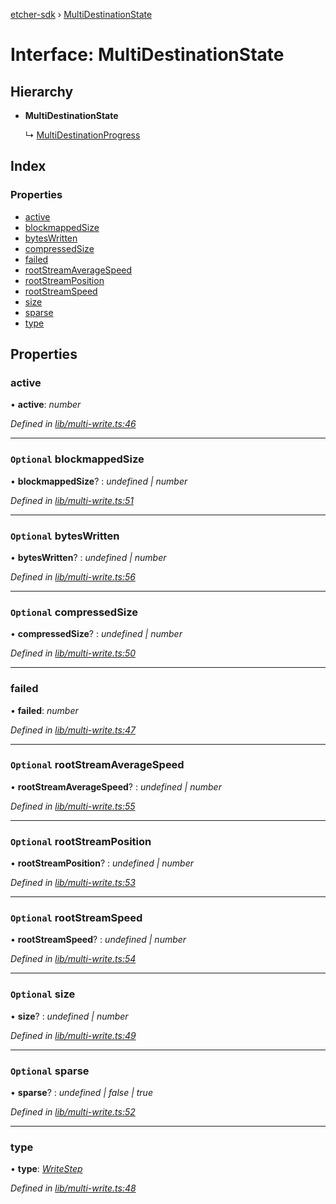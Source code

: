 [etcher-sdk](../README.md) › [MultiDestinationState](multidestinationstate.md)

# Interface: MultiDestinationState

## Hierarchy

* **MultiDestinationState**

  ↳ [MultiDestinationProgress](multidestinationprogress.md)

## Index

### Properties

* [active](multidestinationstate.md#active)
* [blockmappedSize](multidestinationstate.md#optional-blockmappedsize)
* [bytesWritten](multidestinationstate.md#optional-byteswritten)
* [compressedSize](multidestinationstate.md#optional-compressedsize)
* [failed](multidestinationstate.md#failed)
* [rootStreamAverageSpeed](multidestinationstate.md#optional-rootstreamaveragespeed)
* [rootStreamPosition](multidestinationstate.md#optional-rootstreamposition)
* [rootStreamSpeed](multidestinationstate.md#optional-rootstreamspeed)
* [size](multidestinationstate.md#optional-size)
* [sparse](multidestinationstate.md#optional-sparse)
* [type](multidestinationstate.md#type)

## Properties

###  active

• **active**: *number*

*Defined in [lib/multi-write.ts:46](https://github.com/balena-io-modules/etcher-sdk/blob/99f7964/lib/multi-write.ts#L46)*

___

### `Optional` blockmappedSize

• **blockmappedSize**? : *undefined | number*

*Defined in [lib/multi-write.ts:51](https://github.com/balena-io-modules/etcher-sdk/blob/99f7964/lib/multi-write.ts#L51)*

___

### `Optional` bytesWritten

• **bytesWritten**? : *undefined | number*

*Defined in [lib/multi-write.ts:56](https://github.com/balena-io-modules/etcher-sdk/blob/99f7964/lib/multi-write.ts#L56)*

___

### `Optional` compressedSize

• **compressedSize**? : *undefined | number*

*Defined in [lib/multi-write.ts:50](https://github.com/balena-io-modules/etcher-sdk/blob/99f7964/lib/multi-write.ts#L50)*

___

###  failed

• **failed**: *number*

*Defined in [lib/multi-write.ts:47](https://github.com/balena-io-modules/etcher-sdk/blob/99f7964/lib/multi-write.ts#L47)*

___

### `Optional` rootStreamAverageSpeed

• **rootStreamAverageSpeed**? : *undefined | number*

*Defined in [lib/multi-write.ts:55](https://github.com/balena-io-modules/etcher-sdk/blob/99f7964/lib/multi-write.ts#L55)*

___

### `Optional` rootStreamPosition

• **rootStreamPosition**? : *undefined | number*

*Defined in [lib/multi-write.ts:53](https://github.com/balena-io-modules/etcher-sdk/blob/99f7964/lib/multi-write.ts#L53)*

___

### `Optional` rootStreamSpeed

• **rootStreamSpeed**? : *undefined | number*

*Defined in [lib/multi-write.ts:54](https://github.com/balena-io-modules/etcher-sdk/blob/99f7964/lib/multi-write.ts#L54)*

___

### `Optional` size

• **size**? : *undefined | number*

*Defined in [lib/multi-write.ts:49](https://github.com/balena-io-modules/etcher-sdk/blob/99f7964/lib/multi-write.ts#L49)*

___

### `Optional` sparse

• **sparse**? : *undefined | false | true*

*Defined in [lib/multi-write.ts:52](https://github.com/balena-io-modules/etcher-sdk/blob/99f7964/lib/multi-write.ts#L52)*

___

###  type

• **type**: *[WriteStep](../README.md#writestep)*

*Defined in [lib/multi-write.ts:48](https://github.com/balena-io-modules/etcher-sdk/blob/99f7964/lib/multi-write.ts#L48)*

